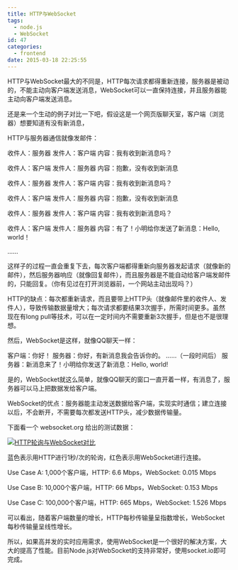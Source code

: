 ```yaml
---
title: HTTP与WebSocket
tags:
  - node.js
  - WebSocket
id: 47
categories:
  - frontend
date: 2015-03-18 22:25:55
---
```


HTTP与WebSocket最大的不同是，HTTP每次请求都得重新连接，服务器是被动的，不能主动向客户端发送消息，WebSocket可以一直保持连接，并且服务器能主动向客户端发送消息。

还是来一个生动的例子对比一下吧，假设这是一个网页版聊天室，客户端（浏览器）想要知道有没有新消息，

HTTP与服务器通信就像发邮件：

收件人：服务器
发件人：客户端
内容：我有收到新消息吗？

收件人：客户端
发件人：服务器
内容：抱歉，没有收到新消息

收件人：服务器
发件人：客户端
内容：我有收到新消息吗？

收件人：客户端
发件人：服务器
内容：抱歉，没有收到新消息

收件人：服务器
发件人：客户端
内容：我有收到新消息吗？

收件人：客户端
发件人：服务器
内容：有了！小明给你发送了新消息：Hello, world！

……

这样子的过程一直会重复下去，每次客户端都得重新向服务器发起请求（就像新的邮件），然后服务器响应（就像回复邮件），而且服务器是不能自动给客户端发邮件的，只能回复。（你有见过在打开浏览器前，一个网站主动出现吗？）

HTTP的缺点：每次都重新请求，而且要带上HTTP头（就像邮件里的收件人、发件人），导致传输数据量增大；每次请求都要结果3次握手，所需时间更多。虽然现在有long pull等技术，可以在一定时间内不需要重新3次握手，但是也不是很理想。

然后，WebSocket是这样，就像QQ聊天一样：

客户端：你好！
服务器：你好，有新消息我会告诉你的。
……（一段时间后）
服务器：新消息来了！小明给你发送了新消息：Hello, world!

是的，WebSocket就这么简单，就像QQ聊天的窗口一直开着一样，有消息了，服务器可以马上把数据发给客户端。

WebSocket的优点：服务器能主动发送数据给客户端，实现实时通信；建立连接以后，不会断开，不需要每次都发送HTTP头，减少数据传输量。

下面看一个 websocket.org 给出的测试数据：

[![HTTP轮询与WebSocket对比](https://cdn.imyzf.com/img/blog/2015/http-and-websocket/poll-ws-compare.gif)](https://cdn.imyzf.com/img/blog/2015/http-and-websocket/poll-ws-compare.gif)


蓝色表示用HTTP进行1秒/次的轮询，红色表示用WebSocket进行连接。

Use Case A: 1,000个客户端，HTTP: 6.6 Mbps，WebSocket: 0.015 Mbps

Use Case B: 10,000个客户端，HTTP: 66 Mbps，WebSocket: 0.153 Mbps

Use Case C: 100,000个客户端，HTTP: 665 Mbps，WebSocket: 1.526 Mbps

可以看出，随着客户端数量的增长，HTTP每秒传输量呈指数增长，WebSocket每秒传输量呈线性增长。

所以，如果高并发的实时应用需求，使用WebSocket是一个很好的解决方案，大大的提高了性能。目前Node.js对WebSocket的支持非常好，使用socket.io即可完成。

